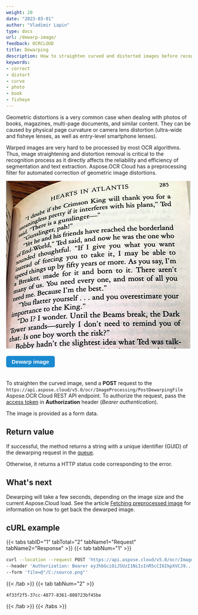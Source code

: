 ```yaml
---
weight: 20
date: "2023-03-01"
author: "Vladimir Lapin"
type: docs
url: /dewarp-image/
feedback: OCRCLOUD
title: Dewarping
description: How to straighten curved and distorted images before recognition to improve recognition accuracy with Aspose.OCR Cloud API.
keywords:
- correct
- distort
- curve
- photo
- book
- fisheye
---
```


<style>
	button {
		cursor: pointer;
		margin-right: 20px;
		margin-bottom: 20px;
		padding: 7px 15px;
		border: none;
		border-radius: 5px;
		background-color: #1a89d0;
		font-weight: 700;
		font-size: 15px;
		color: #ffffff;
	}

	button:hover {
		background-color: #3071a9;
	}

	button:focus {
		outline: none;
	}

	.duo {
		position: relative;
		width: 500px;
		height: 454px;
		margin-bottom: 20px;
	}

	.duo > img {
		position: absolute;
	}
</style>

Geometric distortions is a very common case when dealing with photos of books, magazines, multi-page documents, and similar content. They can be caused by physical page curvature or camera lens distortion (ultra-wide and fisheye lenses, as well as entry-level smartphone lenses).

Warped images are very hard to be processed by most OCR algorithms. Thus, image straightening and distortion removal is critical to the recognition process as it directly affects the reliability and efficiency of segmentation and text extraction. Aspose.OCR Cloud has a preprocessing filter for automated correction of geometric image distortions.

<div class="duo">
	<img src="warped-page.png" alt="Curved page photo" />
	<img src="dewarped-page.png" alt="Dewarped image" style="display: none;" />
</div>
<button onclick="triggerSkew(this)">Dewarp image</button>
<script>
	function triggerSkew(obj)
	{
		let images = $(".duo > img");
		let skewed = images.eq(0).is(":visible");
		if(skewed)
		{
			images.eq(1).show(200);
			images.eq(0).hide(200);
			$(obj).text("View original image");
		}
		else
		{
			images.eq(0).show(200);
			images.eq(1).hide(200);
			$(obj).text("Automatically dewarp image");
		}
	}
</script>

To straighten the curved image, send a **POST** request to the `https://api.aspose.cloud/v5.0/ocr/ImageProcessing/PostDewarpingFile` Aspose.OCR Cloud REST API endpoint. To authorize the request, pass the [access token](/ocr/authorization/) in **Authorization** header (_Bearer authentication_).

The image is provided as a form data.

## Return value

If successful, the method returns a string with a unique identifier (GUID) of the dewarping request in the [queue](/ocr/recognition-workflow/).

Otherwise, it returns a HTTP status code corresponding to the error.

## What's next

Dewarping will take a few seconds, depending on the image size and the current Aspose.Cloud load. See the article [Fetching preprocessed image](/ocr/fetch-preprocessed-image/) for information on how to get back the dewarped image.

## cURL example

{{< tabs tabID="1" tabTotal="2" tabName1="Request" tabName2="Response" >}}
{{< tab tabNum="1" >}}
```bash
curl --location --request POST 'https://api.aspose.cloud/v5.0/ocr/ImageProcessing/PostDewarpingFile' \
--header 'Authorization: Bearer eyJhbGciOiJSUzI1NiIsInR5cCI6IkpXVCJ9...X6nACzTQF5OwG5fAuq3u65eyA5vw' \
--form 'file=@"/C:/source.png"'
```
{{< /tab >}}
{{< tab tabNum="2" >}}
```
4f33f2f5-37cc-4877-8361-808723bf45be
```
{{< /tab >}}
{{< /tabs >}}
